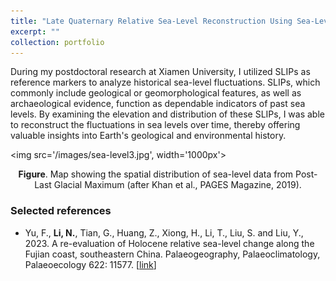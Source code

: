 ```yaml
---
title: "Late Quaternary Relative Sea-Level Reconstruction Using Sea-Level Index Points (SLIPs)"
excerpt: ""
collection: portfolio
---
```


During my postdoctoral research at Xiamen University, I utilized SLIPs as reference markers to analyze historical sea-level fluctuations. SLIPs, which commonly include geological or geomorphological features, as well as archaeological evidence, function as dependable indicators of past sea levels. By examining the elevation and distribution of these SLIPs, I was able to reconstruct the fluctuations in sea levels over time, thereby offering valuable insights into Earth's geological and environmental history.

<img src='/images/sea-level3.jpg', width='1000px'>
<Center>
  <b>Figure</b>.  Map showing the spatial distribution of sea-level data from Post-Last Glacial Maximum (after Khan et al., PAGES Magazine, 2019).
</Center>

### Selected references
* Yu, F., **Li, N.**, Tian, G., Huang, Z., Xiong, H., Li, T., Liu, S. and Liu, Y., 2023. A re-evaluation of Holocene relative sea-level change along the Fujian coast, southeastern China. Palaeogeography, Palaeoclimatology, Palaeoecology 622: 11577. [[link](https://doi.org/10.1016/j.palaeo.2023.111577)]
